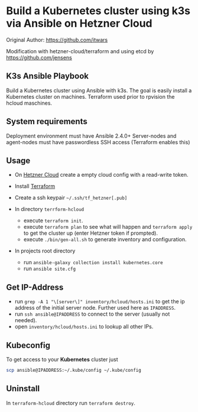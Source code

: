 # Build a Kubernetes cluster using k3s via Ansible on Hetzner Cloud

Original Author: <https://github.com/itwars>

Modification with hetzner-cloud/terraform and using etcd by <https://github.com/jensens>

## K3s Ansible Playbook

Build a Kubernetes cluster using Ansible with k3s. The goal is easily install a Kubernetes cluster on machines.
Terraform used prior to rpvision the hcloud maschines.


## System requirements

Deployment environment must have Ansible 2.4.0+
Server-nodes and agent-nodes must have passwordless SSH access (Terraform enables this)

## Usage

- On [Hetzner Cloud](https://www.hetzner.com/cloud) create a empty cloud config with a read-write token.
- Install [Terraform](https://www.terraform.io/)
- Create a ssh keypair `~/.ssh/tf_hetzner[.pub]`
- In directory `terrform-hcloud`
  - execute `terraform init`.
  - execute `terraform plan` to see what will happen and `terraform apply` to get the cluster up (enter Hetzner token if prompted).
  - execute `./bin/gen-all.sh` to generate inventory and configuration.

- In projects root directory
  - run `ansible-galaxy collection install kubernetes.core`
  - run `ansible site.cfg`

## Get IP-Address

- run `grep -A 1 "\[server\]" inventory/hcloud/hosts.ini` to get the ip address of the initial server node. Further used here as `IPADDRESS`.
- run `ssh ansible@IPADDRESS` to connect to the server (usually not needed).
- open `inventory/hcloud/hosts.ini` to lookup all other IPs.

## Kubeconfig

To get access to your **Kubernetes** cluster just

```bash
scp ansible@IPADDRESS:~/.kube/config ~/.kube/config
```

## Uninstall

In `terraform-hcloud` directory run `terraform destroy`.